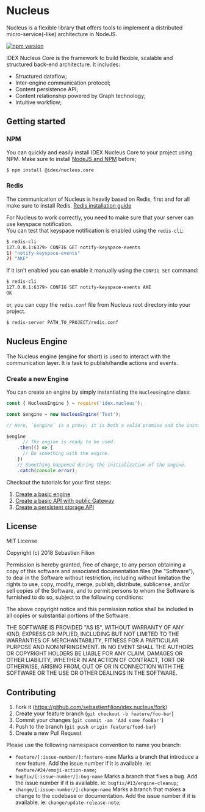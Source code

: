 # Nucleus

Nucleus is a flexible library that offers tools to implement a distributed micro-service(-like) architecture in NodeJS.

[![npm version](https://badge.fury.io/js/%40idex%2Fnucleus.core.svg)](https://badge.fury.io/js/%40idex%2Fnucleus.core)

IDEX Nucleus Core is the framework to build flexible, scalable and structured back-end architecture. 
It includes:  

  * Structured dataflow;  
  * Inter-engine communication protocol;   
  * Content persistence API;  
  * Content relationship powered by Graph technology;  
  * Intuitive workflow;

## Getting started

### NPM

You can quickly and easily install IDEX Nucleus Core to your project using NPM.
Make sure to install [NodeJS and NPM](https://nodejs.org/en/download/) before;

```bash
$ npm install @idex/nucleus.core
```

### Redis

The communication of Nucleus is heavily based on Redis, first and for all make sure to install Redis. [Redis installation guide](https://redis.io/topics/quickstart)

For Nucleus to work correctly, you need to make sure that your server can use keyspace notification.  
You can test that keyspace notification is enabled using the `redis-cli`:

```bash
$ redis-cli
127.0.0.1:6379> CONFIG GET notify-keyspace-events
1) "notify-keyspace-events"
2) "AKE"
```

If it isn't enabled you can enable it manually using the `CONFIG SET` command:

```bash
$ redis-cli
127.0.0.1:6379> CONFIG SET notify-keyspace-events AKE
OK
```

or, you can copy the `redis.conf` file from Nucleus root directory into your project.

```bash
$ redis-server PATH_TO_PROJECT/redis.conf
```

## Nucleus Engine

The Nucleus engine (engine for short) is used to interact with the communication layer. It is task to publish/handle actions
and events.

### Create a new Engine

You can create an engine by simply instantiating the `NucleusEngine` class:

```javascript
const { NucleusEngine } = require('idex.nucleus');

const $engine = new NucleusEngine('Test');

// Here, `$engine` is a proxy: it is both a valid promise and the instantiated Nucleus engine.

$engine
      // The engine is ready to be used.
    .then(() => {
      // Do something with the engine.
    })
    // Something happened during the initialization of the engine.
    .catch(console.error);
```

Checkout the tutorials for your first steps:
  1. [Create a basic engine](https://github.com/sebastienfilion/idex.nucleus/wiki/Tutorial-Create-a-basic-engine)
  2. [Create a basic API with public Gateway](https://github.com/sebastienfilion/idex.nucleus/wiki/Tutorial-Create-a-basic-API-with-public-gateway)
  3. [Create a persistent storage API](https://github.com/sebastienfilion/idex.nucleus/wiki/Tutorial-Create-a-persistent-storage-API)


## License

MIT License

Copyright (c) 2018 Sebastien Filion

Permission is hereby granted, free of charge, to any person obtaining a copy
of this software and associated documentation files (the "Software"), to deal
in the Software without restriction, including without limitation the rights
to use, copy, modify, merge, publish, distribute, sublicense, and/or sell
copies of the Software, and to permit persons to whom the Software is
furnished to do so, subject to the following conditions:

The above copyright notice and this permission notice shall be included in all
copies or substantial portions of the Software.

THE SOFTWARE IS PROVIDED "AS IS", WITHOUT WARRANTY OF ANY KIND, EXPRESS OR
IMPLIED, INCLUDING BUT NOT LIMITED TO THE WARRANTIES OF MERCHANTABILITY,
FITNESS FOR A PARTICULAR PURPOSE AND NONINFRINGEMENT. IN NO EVENT SHALL THE
AUTHORS OR COPYRIGHT HOLDERS BE LIABLE FOR ANY CLAIM, DAMAGES OR OTHER
LIABILITY, WHETHER IN AN ACTION OF CONTRACT, TORT OR OTHERWISE, ARISING FROM,
OUT OF OR IN CONNECTION WITH THE SOFTWARE OR THE USE OR OTHER DEALINGS IN THE
SOFTWARE.

## Contributing 

  1. Fork it (https://github.com/sebastienfilion/idex.nucleus/fork)
  2. Create your feature branch (`git checkout -b feature/foo-bar`)
  3. Commit your changes (`git commit -am 'Add some fooBar'`)
  4. Push to the branch (`git push origin feature/food-bar`)
  5. Create a new Pull Request
  
Please use the following namespace convention to name you branch:

  * `feature/[:issue-number/]:feature-name` Marks a branch that introduce a new feature. Add the issue number if it is 
  available. ie: `feature/#24/emoji-action-name`;
  * `bugfix/[:issue-number/]:bug-name` Marks a branch that fixes a bug. Add the issue number if it is available. ie: 
  `bugfix/#13/engine-cleanup`;
  * `change/[:issue-number/]:change-name` Marks a branch that makes a change to the codebase or documentation. Add the 
  issue number if it is available. ie: `change/update-release-note`;
